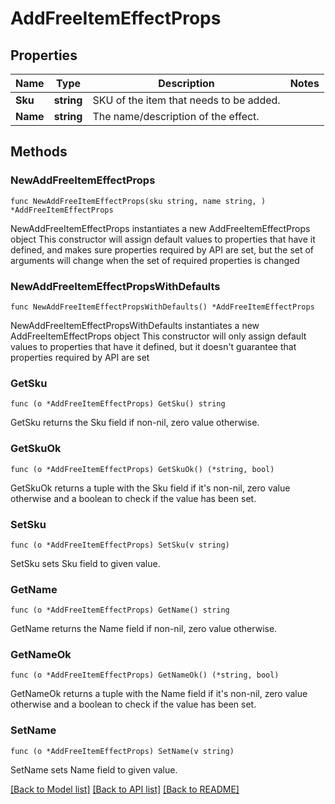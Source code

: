# AddFreeItemEffectProps

## Properties

Name | Type | Description | Notes
------------ | ------------- | ------------- | -------------
**Sku** | **string** | SKU of the item that needs to be added. | 
**Name** | **string** | The name/description of the effect. | 

## Methods

### NewAddFreeItemEffectProps

`func NewAddFreeItemEffectProps(sku string, name string, ) *AddFreeItemEffectProps`

NewAddFreeItemEffectProps instantiates a new AddFreeItemEffectProps object
This constructor will assign default values to properties that have it defined,
and makes sure properties required by API are set, but the set of arguments
will change when the set of required properties is changed

### NewAddFreeItemEffectPropsWithDefaults

`func NewAddFreeItemEffectPropsWithDefaults() *AddFreeItemEffectProps`

NewAddFreeItemEffectPropsWithDefaults instantiates a new AddFreeItemEffectProps object
This constructor will only assign default values to properties that have it defined,
but it doesn't guarantee that properties required by API are set

### GetSku

`func (o *AddFreeItemEffectProps) GetSku() string`

GetSku returns the Sku field if non-nil, zero value otherwise.

### GetSkuOk

`func (o *AddFreeItemEffectProps) GetSkuOk() (*string, bool)`

GetSkuOk returns a tuple with the Sku field if it's non-nil, zero value otherwise
and a boolean to check if the value has been set.

### SetSku

`func (o *AddFreeItemEffectProps) SetSku(v string)`

SetSku sets Sku field to given value.


### GetName

`func (o *AddFreeItemEffectProps) GetName() string`

GetName returns the Name field if non-nil, zero value otherwise.

### GetNameOk

`func (o *AddFreeItemEffectProps) GetNameOk() (*string, bool)`

GetNameOk returns a tuple with the Name field if it's non-nil, zero value otherwise
and a boolean to check if the value has been set.

### SetName

`func (o *AddFreeItemEffectProps) SetName(v string)`

SetName sets Name field to given value.



[[Back to Model list]](../README.md#documentation-for-models) [[Back to API list]](../README.md#documentation-for-api-endpoints) [[Back to README]](../README.md)


